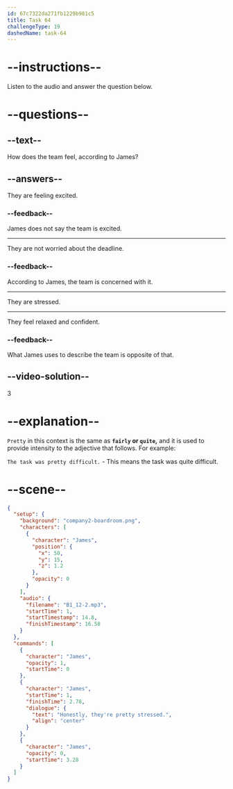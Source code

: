 ```yaml
---
id: 67c7322da271fb1229b981c5
title: Task 64
challengeType: 19
dashedName: task-64
---
```


<!-- (Audio) James: Honestly, they're pretty stressed. -->

# --instructions--

Listen to the audio and answer the question below.  

# --questions--

## --text--

How does the team feel, according to James?  

## --answers--

They are feeling excited.  

### --feedback--

James does not say the team is excited.  

---

They are not worried about the deadline.  

### --feedback--

According to James, the team is concerned with it.

---

They are stressed.  

---

They feel relaxed and confident.  

### --feedback--

What James uses to describe the team is opposite of that.  

## --video-solution--

3  

# --explanation--

`Pretty` in this context is the same as **`fairly` or `quite`,** and it is used to provide intensity to the adjective that follows. For example:

`The task was pretty difficult.` - This means the task was quite difficult.

# --scene--

```json
{
  "setup": {
    "background": "company2-boardroom.png",
    "characters": [
      {
        "character": "James",
        "position": {
          "x": 50,
          "y": 15,
          "z": 1.2
        },
        "opacity": 0
      }
    ],
    "audio": {
      "filename": "B1_12-2.mp3",
      "startTime": 1,
      "startTimestamp": 14.8,
      "finishTimestamp": 16.58
    }
  },
  "commands": [
    {
      "character": "James",
      "opacity": 1,
      "startTime": 0
    },
    {
      "character": "James",
      "startTime": 1,
      "finishTime": 2.78,
      "dialogue": {
        "text": "Honestly, they're pretty stressed.",
        "align": "center"
      }
    },
    {
      "character": "James",
      "opacity": 0,
      "startTime": 3.28
    }
  ]
}
```
